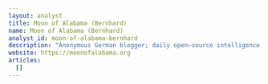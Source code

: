 ```yaml
---
layout: analyst
title: Moon of Alabama (Bernhard)
name: Moon of Alabama (Bernhard)
analyst_id: moon-of-alabama-bernhard
description: "Anonymous German blogger; daily open–source intelligence deep–dives, critical of NATO/Western media, widely followed by OSINT community."
website: https://moonofalabama.org
articles:
  []
---
```


